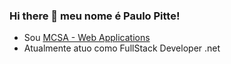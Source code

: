 ### Hi there 👋 meu nome é Paulo Pitte!

* Sou [MCSA - Web Applications](https://docs.microsoft.com/pt-br/learn/certifications/mcsa-web-applications-certification/)
* Atualmente atuo como FullStack Developer .net
<!--
**paulopitte/paulopitte** is a ✨ _special_ ✨ repository because its `README.md` (this file) appears on your GitHub profile.

Here are some ideas to get you started:

- 🔭 I’m currently working on ...
- 🌱 I’m currently learning ...
- 👯 I’m looking to collaborate on ...
- 🤔 I’m looking for help with ...
- 💬 Ask me about ...
- 📫 How to reach me: ...
- 😄 Pronouns: ...
- ⚡ Fun fact: ...
-->
